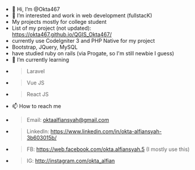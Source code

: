 - 👋 Hi, I’m @Okta467
- 👀 I’m interested and work in web development (fullstacK)
-    My projects mostly for college student
-    List of my project (not updated): https://okta467.github.io/QGIS_Okta467/
-    currently use CodeIgniter 3 and PHP Native for my project 
-    Bootstrap, JQuery, MySQL
-    have studied ruby on rails (via Progate, so I'm still newbie I guess)
- 🌱 I’m currently learning 
-    > Laravel
-    > Vue JS 
-    > React JS
- 📫 How to reach me
-    > Email: oktaalfiansyah@gmail.com
-    > LinkedIn: https://www.linkedin.com/in/okta-alfiansyah-3b603015b/
-    > FB: https://web.facebook.com/okta.alfiansyah.5 (I mostly use this)
-    > IG: http://instagram.com/okta_alfian

<!---
Okta467/Okta467 is a ✨ special ✨ repository because its `README.md` (this file) appears on your GitHub profile.
You can click the Preview link to take a look at your changes.
--->
